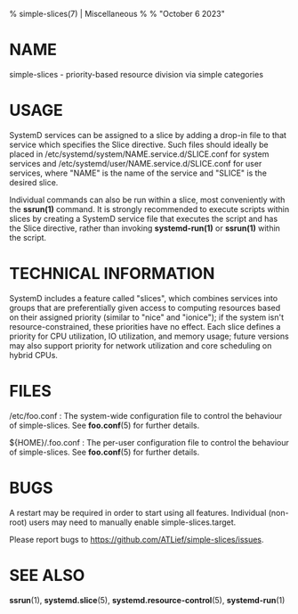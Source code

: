 % simple-slices(7) | Miscellaneous
%
% "October 6 2023"

# NAME

simple-slices - priority-based resource division via simple categories

# USAGE

SystemD services can be assigned to a slice by adding a drop-in file to that service which specifies the Slice directive. Such files should ideally be placed in /etc/systemd/system/NAME.service.d/SLICE.conf for system services and /etc/systemd/user/NAME.service.d/SLICE.conf for user services, where "NAME" is the name of the service and "SLICE" is the desired slice.

Individual commands can also be run within a slice, most conveniently with the **ssrun(1)** command. It is strongly recommended to execute scripts within slices by creating a SystemD service file that executes the script and has the Slice directive, rather than invoking **systemd-run(1)** or **ssrun(1)** within the script.

# TECHNICAL INFORMATION

SystemD includes a feature called "slices", which combines services into groups that are preferentially given access to computing resources based on their assigned priority (similar to "nice" and "ionice"); if the system isn't resource-constrained, these priorities have no effect. Each slice defines a priority for CPU utilization, IO utilization, and memory usage; future versions may also support priority for network utilization and core scheduling on hybrid CPUs.

# FILES

/etc/foo.conf
:   The system-wide configuration file to control the behaviour of
    simple-slices. See **foo.conf**(5) for further details.

${HOME}/.foo.conf
:   The per-user configuration file to control the behaviour of
    simple-slices. See **foo.conf**(5) for further details.

# BUGS

A restart may be required in order to start using all features. Individual (non-root) users may need to manually enable simple-slices.target.

Please report bugs to https://github.com/ATLief/simple-slices/issues.

# SEE ALSO

**ssrun**(1), **systemd.slice**(5), **systemd.resource-control**(5), **systemd-run**(1)
